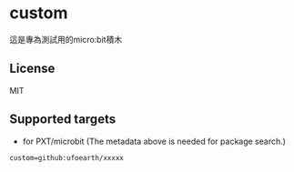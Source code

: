 # custom
這是專為測試用的micro:bit積木
## License
MIT
## Supported targets
* for PXT/microbit
(The metadata above is needed for package search.)
```package
custom=github:ufoearth/xxxxx